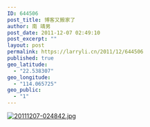 ```yaml
---
ID: 644506
post_title: 博客又搬家了
author: 南 靖男
post_date: 2011-12-07 02:49:10
post_excerpt: ""
layout: post
permalink: https://larryli.cn/2011/12/644506
published: true
geo_latitude:
  - "22.538307"
geo_longitude:
  - "114.065725"
geo_public:
  - "1"
---
```

<a href="https://larryli.cn/wp-content/uploads/2011/12/20111207-024842.jpg"><img src="https://larryli.cn/wp-content/uploads/2011/12/20111207-024842.jpg" alt="20111207-024842.jpg" class="alignnone size-full" /></a>